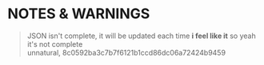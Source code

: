 # NOTES & WARNINGS
> JSON isn't complete, it will be updated each time **i feel like it**
so yeah it's not complete  
unnatural, 8c0592ba3c7b7f6121b1ccd86dc06a72424b9459